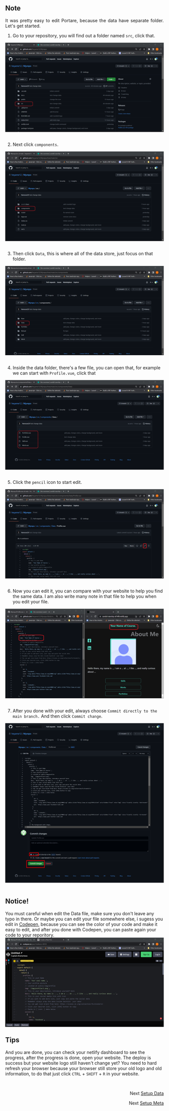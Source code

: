 ## Note
<p align="justify">
It was pretty easy to edit Portare, because the data have separate folder. Let's get started.
</p>

1. Go to your repository, you will find out a folder named `src`, click that.
 <img src="https://github.com/Nemure231/portare/blob/main/docs/DATA_IMG/d1.png" align="center" />
<br><br>

2. Next click `components`.
 <img src="https://github.com/Nemure231/portare/blob/main/docs/DATA_IMG/d2.png" align="center" />
<br><br>

3. Then click `Data`, this is where all of the data store, just focus on that folder.
 <img src="https://github.com/Nemure231/portare/blob/main/docs/DATA_IMG/d3.png" align="center" />
<br><br>

4. Inside the data folder, there's a few file, you can open that, for example we can start with `Profile.vue`, click that
 <img src="https://github.com/Nemure231/portare/blob/main/docs/DATA_IMG/d4.png" align="center" />
<br><br>

5. Click the `pencil` icon to start edit.
 <img src="https://github.com/Nemure231/portare/blob/main/docs/DATA_IMG/d5.png" align="center" />
<br><br>

6. Now you can edit it, you can compare with your website to help you find the same data. I am also write many note in that file to help you when you edit your file. 
 <img src="https://github.com/Nemure231/portare/blob/main/docs/DATA_IMG/d6.png" align="center" />
<br><br>

7. After you done with your edit, always choose `Commit directly to the main branch.` And then click `Commit change`.
 <img src="https://github.com/Nemure231/portare/blob/main/docs/DATA_IMG/d7.png" align="center" />
<br><br>

## Notice!
You must careful when edit the Data file, make sure you don't leave any typo in there. Or maybe you can edit your file somewhere else, i sugess you edit in [Codepen](https://codepen.io/pen/?editors=), because you can see the color of your code and make it easy to edit, and after you done with Codepen, you can paste again your code to your reporitory.
<img src="https://github.com/Nemure231/portare/blob/main/docs/DATA_IMG/d8.png" align="center" />

## Tips
And you are done, you can check your netlify dashboard to see the progress, after the progress is done, open your website. The deploy is success but your website logo still haven't change yet? You need to hard refresh your browser because your browser still store your old logo and old information, to do that just click `CTRL` + `SHIFT` + `R` in your website.


<br>
<p align="right">Next
  <a align="right" href="https://github.com/Nemure231/portare/blob/main/docs/mETUP_DATA.md">
    Setup Data
  </a>
</p>
<p align="right">Next
  <a align="right" href="https://github.com/Nemure231/portare/blob/main/docs/mETUP_COLOR.md">
    Setup Meta
  </a>
</p>

